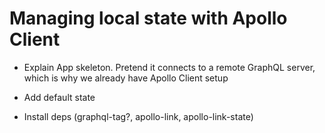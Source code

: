 # Managing local state with Apollo Client

- Explain App skeleton. Pretend it connects to a remote GraphQL server, which is why we already have Apollo Client setup

- Add default state

- Install deps (graphql-tag?, apollo-link, apollo-link-state)
